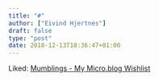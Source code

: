 ```yaml
---
title: "#"
author: ["Eivind Hjertnes"]
draft: false
type: "post"
date: 2018-12-13T18:36:47+01:00
---
```


Liked:
[Mumblings -
My Micro.blog Wishlist](https://blog.simonwoods.online/2018/12/07/my-microblog-wishlist.html)
